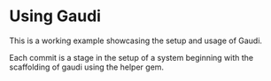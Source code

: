 # Using Gaudi

This is a working example showcasing the setup and usage of Gaudi.

Each commit is a stage in the setup of a system beginning with the scaffolding of gaudi using the helper gem.
